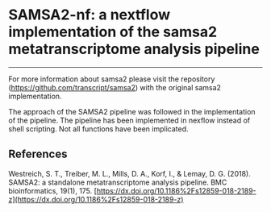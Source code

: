 # SAMSA2-nf: a nextflow implementation of the samsa2 metatranscriptome analysis pipeline

*****
For more information about  samsa2 please visit the repository (<https://github.com/transcript/samsa2>)  with the original samsa2 implementation.

The approach of the SAMSA2 pipeline was followed in the implementation of the  pipeline. The pipeline has been implemented in nexflow instead of shell scripting. Not all functions have been implicated.

## References

Westreich, S. T., Treiber, M. L., Mills, D. A., Korf, I., & Lemay, D. G. (2018). SAMSA2: a standalone metatranscriptome analysis pipeline. BMC bioinformatics, 19(1), 175. [https://dx.doi.org/10.1186%2Fs12859-018-2189-z](https://dx.doi.org/10.1186%2Fs12859-018-2189-z) 